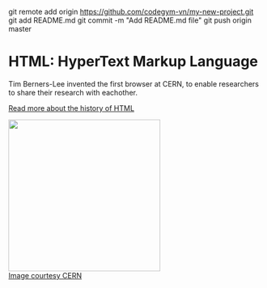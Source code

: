 git remote add origin https://github.com/codegym-vn/my-new-project.git
git add README.md
git commit -m "Add README.md file"
git push origin master
<!DOCTYPE html>
<html>
    <head>
        <meta charset="utf-8">
        <title>HTML links</title>
    </head>
    <body>
    </body>
</html>
<h1>HTML: HyperText Markup Language</h1>
<p>Tim Berners-Lee invented the first browser at CERN, to enable researchers to share their research with eachother.</p>
<a target="_blank" href="http://home.web.cern.ch/topics/birth-web">Read more about the history of HTML
        <p>
        <img src="https://www.kasandbox.org/programming-images/misc/tim-berners-lee-webpage.png" width="300">
        <br/>Image courtesy CERN   
        </p>           
</a>

